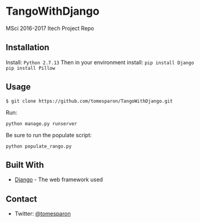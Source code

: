 # TangoWithDjango
MSci 2016-2017 Itech Project Repo

## Installation
Install:
`Python 2.7.13`
Then in your environment install:
`pip install Django`
`pip install Pillow`


## Usage
```$ git clone https://github.com/tomesparon/TangoWithDjango.git```

Run:

``python manage.py runserver``

Be sure to run the populate script:

``python populate_rango.py``

## Built With
* [Django](https://docs.djangoproject.com/en/1.10/) - The web framework used

## Contact

* Twitter: [@tomesparon](https://twitter.com/tomesparon "tomesparon")
